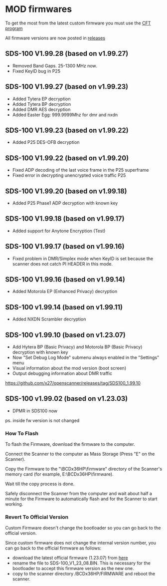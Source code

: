 # MOD firmwares

To get the most from the latest custom firmware you must use the [CFT program](https://github.com/x27/CFT)

All firmware versions are now posted in [releases](https://github.com/x27/openscanner/releases)

## SDS-100 V1.99.28 (based on v1.99.27)

* Removed Band Gaps. 25-1300 MHz now.
* Fixed KeyID bug in P25

## SDS-100 V1.99.27 (based on v1.99.23)

* Added Tytera EP decryption
* Added Tytera BP decryption
* Added DMR AES decryption
* Added Easter Egg: 999.9999Mhz for dmr and nxdn

## SDS-100 V1.99.23 (based on v1.99.22)

* Added P25 DES-OFB decryption

## SDS-100 V1.99.22 (based on v1.99.20)

* Fixed ADP decoding of the last voice frame in the P25 superframe
* Fixed error in decrypting unencrypted voice traffic P25
  
## SDS-100 V1.99.20 (based on v1.99.18)

* Added P25 Phase1 ADP decryption with known key

## SDS-100 V1.99.18 (based on v1.99.17)

* Added support for Anytone Encryption (Test)
  
##  SDS-100 V1.99.17 (based on v1.99.16)

* Fixed problem in DMR/Simplex mode when KeyID is set because the scanner does not catch PI HEADER in this mode.

## SDS-100 V1.99.16 (based on v1.99.14)

* Added Motorola EP (Enhanced Privacy) decryption

## SDS-100 v1.99.14 (based on v1.99.11)

* Added NXDN Scrambler decryption

## SDS-100 v1.99.10 (based on v1.23.07)

* Add Hytera BP (Basic Privacy) and Motorola BP (Basic Privacy) decryption with known key
* Now "Set Debug Log Mode" submenu always enabled in the "Settings" menu
* Visual information about the mod version (boot screen)
* Output debugging information about DMR traffic

https://github.com/x27/openscanner/releases/tag/SDS100_1.99.10

## SDS-100 v1.99.02 (based on v1.23.03)

- DPMR in SDS100 now

ps. inside fw version is not changed

### How To Flash

To flash the Firmware, download the firmware to the computer.

Connect the Scanner to the computer as Mass Storage (Press "E" on the Scanner).

Copy the Firmware to the "\BCDx36HP\firmware" directory of the Scanner's memory card (for example, E:\BCDx36HP\firmware).

Wait till the copy process is done.

Safely disconnect the Scanner from the computer and wait about half a minute for the Firmware to automatically flash and for the Scanner to start working.

### Revert To Official Version

Custom Firmware doesn't change the bootloader so you can go back to the official version.

Since custom firmware does not change the internal version number, you can go back to the official firmware as follows:
- download the latest official firmware (1.23.07) from [here](https://github.com/x27/openscanner/tree/main/uniden/sds100/fw/official)
- rename the file to SDS-100_V1_23_08.BIN. This is necessary for the bootloader to accept this firmware version as the new one.
- copy to the scanner directory /BCDx36HP/FIRMWARE and reboot the scanner.
